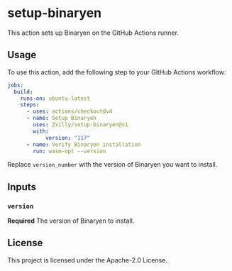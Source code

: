 # setup-binaryen

This action sets up Binaryen on the GitHub Actions runner.

## Usage

To use this action, add the following step to your GitHub Actions workflow:

```yaml
jobs:
  build:
    runs-on: ubuntu-latest
    steps:
      - uses: actions/checkout@v4
      - name: Setup Binaryen
        uses: Zxilly/setup-binaryen@v1
        with:
            version: "117"
      - name: Verify Binaryen installation
        run: wasm-opt --version
```

Replace `version_number` with the version of Binaryen you want to install.

## Inputs

### `version`

**Required** The version of Binaryen to install.

## License

This project is licensed under the Apache-2.0 License.
